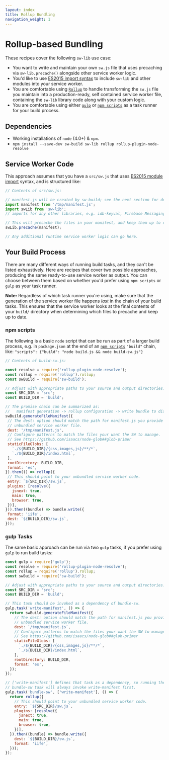 ```yaml
---
layout: index
title: Rollup Bundling
navigation_weight: 1
---
```


# Rollup-based Bundling

These recipes cover the following `sw-lib` use case:
- You want to write and maintain your own `sw.js` file that uses precaching via
`sw-lib.precache()` alongside other service worker logic.
- You'd like to use [ES2015 import syntax](https://developer.mozilla.org/en-US/docs/Web/JavaScript/Reference/Statements/import)
to include `sw-lib` and other modules into your service worker.
- You are comfortable using [`Rollup`](https://github.com/rollup/rollup) to
handle transforming the `sw.js` file you maintain into a production-ready,
self contained service worker file, containing the `sw-lib` library code along
with your custom logic.
- You are comfortable using either [`gulp`](http://gulpjs.com/) or
[`npm scripts`](https://docs.npmjs.com/misc/scripts) as a task runner for your
build process.

## Dependencies

- Working installations of `node` (4.0+) & `npm`.
- `npm install --save-dev sw-build sw-lib rollup rollup-plugin-node-resolve`

## Service Worker Code

This approach assumes that you have a `src/sw.js` that uses [ES2015 module
import](https://developer.mozilla.org/en-US/docs/Web/JavaScript/Reference/Statements/import)
syntax, and is structured like:

```js
// Contents of src/sw.js:

// manifest.js will be created by sw-build; see the next section for details.
import manifest from '/tmp/manifest.js';
import swLib from 'sw-lib';
// imports for any other libraries, e.g. idb-keyval, Firebase Messaging, etc.

// This will precache the files in your manifest, and keep them up to date.
swLib.precache(manifest);

// Any additional runtime service worker logic can go here.
```

## Your Build Process

There are many different ways of running build tasks, and they can't be listed
exhaustively. Here are recipes that cover two possible approaches, producing the
same ready-to-use service worker as output. You can choose between them based on
whether you'd prefer using `npm scripts` or `gulp` as your task runner.

**Note:** Regardless of which task runner you're using, make sure that the
generation of the service worker file happens *last* in the chain of your build
tasks. This ensures that the service worker looks at the final contents of your
`build/` directory when determining which files to precache and keep up to date.

### npm scripts

The following is a basic `node` script that can be run as part of a larger build
process, e.g. in `package.json` at the end of an
[`npm scripts`](https://docs.npmjs.com/misc/scripts) `"build"` chain, like:
`"scripts": {"build": "node build.js && node build-sw.js"}`

```js
// Contents of build-sw.js:

const resolve = require('rollup-plugin-node-resolve');
const rollup = require('rollup').rollup;
const swBuild = require('sw-build');

// Adjust with appropriate paths to your source and output directories.
const SRC_DIR = 'src';
const BUILD_DIR = 'build';

// The promise chain can be summarized as:
//   manifest generation -> rollup configuration -> write bundle to disk
swBuild.generateFileManifest({
 // The dest: option should match the path for manifest.js you provide in your
 // unbundled service worker file.
 dest: '/tmp/manifest.js',
 // Configure patterns to match the files your want the SW to manage.
 // See https://github.com/isaacs/node-glob##glob-primer
 staticFileGlobs: [
   `./${BUILD_DIR}/{css,images,js}/**/*`,
   `./${BUILD_DIR}/index.html`,
 ],
 rootDirectory: BUILD_DIR,
 format: 'es',
}).then(() => rollup({
 // This should point to your unbundled service worker code.
 entry: `${SRC_DIR}/sw.js`,
 plugins: [resolve({
   jsnext: true,
   main: true,
   browser: true,
 })],
})).then((bundle) => bundle.write({
 format: 'iife',
 dest: `${BUILD_DIR}/sw.js`,
}));
```

### gulp Tasks

The same basic approach can be run via two `gulp` tasks, if you prefer using
`gulp` to run build tasks:

```js
const gulp = require('gulp');
const resolve = require('rollup-plugin-node-resolve');
const rollup = require('rollup').rollup;
const swBuild = require('sw-build');

// Adjust with appropriate paths to your source and output directories.
const SRC_DIR = 'src';
const BUILD_DIR = 'build';

// This task should be invoked as a dependency of bundle-sw.
gulp.task('write-manifest', () => {
  return swBuild.generateFileManifest({
    // The dest: option should match the path for manifest.js you provide in your
    // unbundled service worker file.
    dest: `/tmp/manifest.js`,
    // Configure patterns to match the files your want the SW to manage.
    // See https://github.com/isaacs/node-glob##glob-primer
    staticFileGlobs: [
      `./${BUILD_DIR}/{css,images,js}/**/*`,
      `./${BUILD_DIR}/index.html`,
    ],
    rootDirectory: BUILD_DIR,
    format: 'es',
  });
});

// ['write-manifest'] defines that task as a dependency, so running the
// bundle-sw task will always invoke write-manifest first.
gulp.task('bundle-sw', ['write-manifest'], () => {
  return rollup({
    // This should point to your unbundled service worker code.
    entry: `${SRC_DIR}/sw.js`,
    plugins: [resolve({
      jsnext: true,
      main: true,
      browser: true,
    })],
  }).then((bundle) => bundle.write({
    dest: `${BUILD_DIR}/sw.js`,
    format: 'iife',
  }));
});
```
